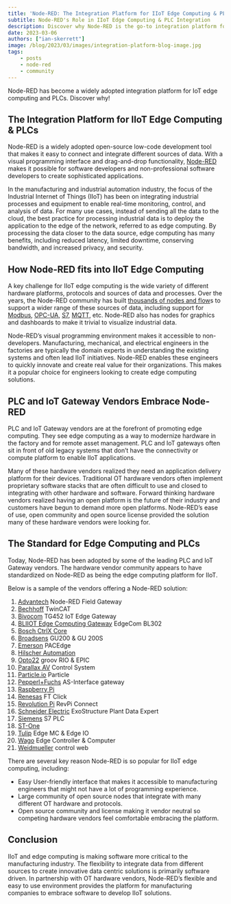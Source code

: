```yaml
---
title: 'Node-RED: The Integration Platform for IIoT Edge Computing & PLCs'
subtitle: Node-RED's Role in IIoT Edge Computing & PLC Integration
description: Discover why Node-RED is the go-to integration platform for IIoT edge computing and PLCs, embraced by leading vendors for its versatility and ease of use.
date: 2023-03-06
authors: ["ian-skerrett"]
image: /blog/2023/03/images/integration-platform-blog-image.jpg
tags:
    - posts
    - node-red
    - community
---
```


Node-RED has become a widely adopted integration platform for IoT edge computing and PLCs. Discover why!

<!--more-->


## The Integration Platform for IIoT Edge Computing & PLCs

Node-RED is a widely adopted open-source low-code development tool that makes it easy to connect and integrate different sources of data. With a visual programming interface and drag-and-drop functionality, [Node-RED](/node-red/) makes it possible for software developers and non-professional software developers to create sophisticated applications. 

In the manufacturing and industrial automation industry, the focus of the Industrial Internet of Things (IIoT) has been on integrating industrial processes and equipment to enable real-time monitoring, control, and analysis of data. For many use cases, instead of sending all the data to the cloud, the best practice for processing industrial data is to deploy the application to the edge of the network, referred to as edge computing. By processing the data closer to the data source, edge computing has many benefits, including reduced latency, limited downtime, conserving bandwidth, and increased privacy, and security.


## How Node-RED fits into IIoT Edge Computing

A key challenge for IIoT edge computing is the wide variety of different hardware platforms, protocols and sources of data and processes. Over the years, the Node-RED community has built [thousands of nodes and flow](https://flows.nodered.org/)s to support a wider range of these sources of data, including support for [Modbus](https://flows.nodered.org/node/node-red-contrib-modbus), [OPC-UA](https://flows.nodered.org/node/node-red-contrib-opcua), [S7](https://flows.nodered.org/node/node-red-contrib-s7), [MQTT](https://cookbook.nodered.org/mqtt/), etc. Node-RED also has nodes for graphics and dashboards to make it trivial to visualize industrial data. 

Node-RED’s visual programming environment makes it accessible to non-developers. Manufacturing, mechanical, and electrical engineers in the factories are typically the domain experts in understanding the existing systems and often lead IIoT initiatives. Node-RED enables these engineers to quickly innovate and create real value for their organizations. This makes it a popular choice for engineers looking to create edge computing solutions.


## PLC and IoT Gateway Vendors Embrace Node-RED

PLC and IoT Gateway vendors are at the forefront of promoting edge computing. They see edge computing as a way to modernize hardware in the factory and for remote asset management. PLC and IoT gateways often sit in front of old legacy systems that don’t have the connectivity or compute platform to enable IIoT applications. 

Many of these hardware vendors realized they need an application delivery platform for their devices. Traditional OT hardware vendors often implement proprietary software stacks that are often difficult to use and closed to integrating with other hardware and software. Forward thinking hardware vendors realized having an open platform is the future of their industry and customers have begun to demand more open platforms. Node-RED’s ease of use, open community and open source license provided the solution many of these hardware vendors were looking for. 


## The Standard for Edge Computing and PLCs

Today, Node-RED has been adopted by some of the leading PLC and IoT Gateway vendors. The hardware vendor community appears to have standardized on Node-RED as being the edge computing platform for IIoT.

Below is a sample of the vendors offering a Node-RED solution:
1. [Advantech](https://www.advantech.com/en-eu/products/node-red-gateways/sub_fb7246cc-cc10-486f-806b-30bb50a90f28) Node-RED Field Gateway
2. [Bechhoff](https://infosys.beckhoff.com/english.php?content=../content/1033/tf6720_tc3_iot_data_agent/3260672139.html&id=) TwinCAT
3. [Bivocom](https://www.bivocom.com/products/iot-gateways/edge-iot-gateway-tg452) TG452 IoT Edge Gateway
4. [BLIIOT Edge Computing Gateway](https://www.bliiot.com/edge-computing-gateway-p00359p1.html) EdgeCom BL302
5. [Bosch CtrlX Core](https://developer.community.boschrexroth.com/t5/Store-and-How-to/ctrlX-CORE-Node-RED-App/ba-p/22366)
5. [Broadsens](https://www.broadsens.com/wireless-gateway/) GU200 & GU 200S
6. [Emerson](https://www.emerson.com/documents/automation/product-datasheet-pacedge-software-computing-devices-pacsystems-en-7205588.pdf) PACEdge
7. [Hilscher Automation](https://github.com/HilscherAutomation/netPI-nodered)
8. [Opto22](https://developer.opto22.com/nodered/general/) groov RIO & EPIC
9. [Parallax AV](https://www.parallaxav.com/controlsystem/) Control System
10. [Particle.io](https://docs.particle.io/reference/cloud-apis/node-red/) Particle
11. [Pepperl+Fuchs](https://www.pepperl-fuchs.com/usa/en/classid_199.htm?view=productdetails&prodid=93839) AS-Interface gateway
12. [Raspberry Pi](https://projects.raspberrypi.org/en/projects/getting-started-with-node-red)
13. [Renesas](https://www.renesas.com/us/en/products/programmable-mixed-signal-asic-ip-products/mixed-signal-asics/communication-asics/ftclick-mikrobus-compatible-interface-module) FT Click
14. [Revolution Pi](https://revolutionpi.com/revpi-connect/) RevPi Connect
15. [Schneider Electric](https://shop.exchange.se.com/en-US/apps/59823/ecostruxure-plant-data-expert/features) ExoStructure Plant Data Expert
15. [Siemens](https://github.com/SIMATICmeetsLinux/IOT2050-NodeRed-OPCUA-Server) S7 PLC
15. [ST-One](https://st-one.io/en/)
16. [Tulip](https://support.tulip.co/docs/using-node-red-with-edge-mc) Edge MC & Edge IO
17. [Wago](https://www.wago.com/us/edge-devices) Edge Controller & Computer
18. [Weidmueller](https://catalog.weidmueller.com/procat/Group.jsp;jsessionid=C885C404E7B4B798B23B8A9BB2200513?groupId=(%22group14048963834797%22)&page=Group) control web

There are several key reason Node-RED is so popular for IIoT edge computing, including:
* Easy User-friendly interface that makes it accessible to manufacturing engineers that might not have a lot of programming experience.
* Large community of open source nodes that integrate with many different OT hardware and protocols.
* Open source community and license making it vendor neutral so competing hardware vendors feel comfortable embracing the platform.


## Conclusion

IIoT and edge computing is making software more critical to the manufacturing industry. The flexibility to integrate data from different sources to create innovative data centric solutions is primarily software driven. In partnership with OT hardware vendors, Node-RED’s flexible and easy to use environment provides the platform for manufacturing companies to embrace software to develop IIoT solutions. 
